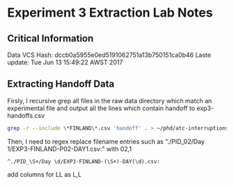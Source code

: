 # Experiment 3 Extraction Lab Notes

## Critical Information

Data VCS Hash: dccb0a5955e0ed5191062751a13b750151ca0b46
Laste update: Tue Jun 13 15:49:22 AWST 2017

## Extracting Handoff Data

Firsly, I recursive grep all files in the raw data directory which match an experimental file and output all the lines which contain handoff to exp3-handoffs.csv

```sh
grep -r --include \*FINLAND\*.csv 'handoff' . > ~/phd/atc-interruptions-derde/extraction/sh-pmhandoffs/exp3-handoffs.csv
```

Then, I need to regex replace filename entries such as "./PID_02/Day 1/EXP3-FINLAND-P02-DAY1.csv:" with 02,1 

```re
^./PID_\S+/Day \d/EXP3-FINLAND-(\S+)-DAY(\d).csv:
```


 add columns for LL as L,L